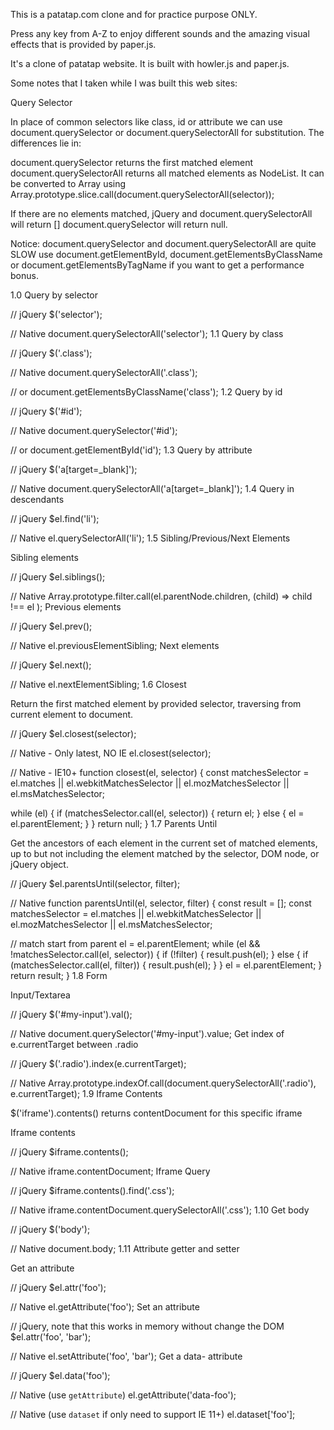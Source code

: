 This is a patatap.com clone and for practice purpose ONLY.

Press any key from A-Z to enjoy different sounds and the amazing visual effects that is provided by paper.js.

It's a clone of patatap website. It is built with howler.js and paper.js.

Some notes that I taken while I was built this web sites:

Query Selector

In place of common selectors like class, id or attribute we can use document.querySelector or document.querySelectorAll for substitution. The differences lie in:

  document.querySelector returns the first matched element
  document.querySelectorAll returns all matched elements as NodeList. It can be converted to Array using          Array.prototype.slice.call(document.querySelectorAll(selector));

If there are no elements matched, jQuery and document.querySelectorAll will return [] document.querySelector will return null.

Notice: document.querySelector and document.querySelectorAll are quite SLOW  use document.getElementById, document.getElementsByClassName or document.getElementsByTagName if you want to get a performance bonus.

1.0 Query by selector

// jQuery
$('selector');

// Native
document.querySelectorAll('selector');
1.1 Query by class

// jQuery
$('.class');

// Native
document.querySelectorAll('.class');

// or
document.getElementsByClassName('class');
1.2 Query by id

// jQuery
$('#id');

// Native
document.querySelector('#id');

// or
document.getElementById('id');
1.3 Query by attribute

// jQuery
$('a[target=_blank]');

// Native
document.querySelectorAll('a[target=_blank]');
1.4 Query in descendants

// jQuery
$el.find('li');

// Native
el.querySelectorAll('li');
1.5 Sibling/Previous/Next Elements

Sibling elements

// jQuery
$el.siblings();

// Native
Array.prototype.filter.call(el.parentNode.children, (child) =>
  child !== el
);
Previous elements

// jQuery
$el.prev();

// Native
el.previousElementSibling;
Next elements

// jQuery
$el.next();

// Native
el.nextElementSibling;
1.6 Closest

Return the first matched element by provided selector, traversing from current element to document.

// jQuery
$el.closest(selector);

// Native - Only latest, NO IE
el.closest(selector);

// Native - IE10+
function closest(el, selector) {
  const matchesSelector = el.matches || el.webkitMatchesSelector || el.mozMatchesSelector || el.msMatchesSelector;

  while (el) {
    if (matchesSelector.call(el, selector)) {
      return el;
    } else {
      el = el.parentElement;
    }
  }
  return null;
}
1.7 Parents Until

Get the ancestors of each element in the current set of matched elements, up to but not including the element matched by the selector, DOM node, or jQuery object.

// jQuery
$el.parentsUntil(selector, filter);

// Native
function parentsUntil(el, selector, filter) {
  const result = [];
  const matchesSelector = el.matches || el.webkitMatchesSelector || el.mozMatchesSelector || el.msMatchesSelector;

  // match start from parent
  el = el.parentElement;
  while (el && !matchesSelector.call(el, selector)) {
    if (!filter) {
      result.push(el);
    } else {
      if (matchesSelector.call(el, filter)) {
        result.push(el);
      }
    }
    el = el.parentElement;
  }
  return result;
}
1.8 Form

Input/Textarea

// jQuery
$('#my-input').val();

// Native
document.querySelector('#my-input').value;
Get index of e.currentTarget between .radio

// jQuery
$('.radio').index(e.currentTarget);

// Native
Array.prototype.indexOf.call(document.querySelectorAll('.radio'), e.currentTarget);
1.9 Iframe Contents

$('iframe').contents() returns contentDocument for this specific iframe

Iframe contents

// jQuery
$iframe.contents();

// Native
iframe.contentDocument;
Iframe Query

// jQuery
$iframe.contents().find('.css');

// Native
iframe.contentDocument.querySelectorAll('.css');
1.10 Get body

// jQuery
$('body');

// Native
document.body;
1.11 Attribute getter and setter

Get an attribute

// jQuery
$el.attr('foo');

// Native
el.getAttribute('foo');
Set an attribute

// jQuery, note that this works in memory without change the DOM
$el.attr('foo', 'bar');

// Native
el.setAttribute('foo', 'bar');
Get a data- attribute

// jQuery
$el.data('foo');

// Native (use `getAttribute`)
el.getAttribute('data-foo');

// Native (use `dataset` if only need to support IE 11+)
el.dataset['foo'];
